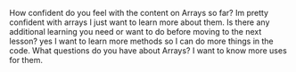 How confident do you feel with the content on Arrays so far? Im pretty confident with arrays I just want to learn more about them.
 Is there any additional learning you need or want to do before moving to the next lesson? yes I want to learn more methods so I can do more things in the code.
  What questions do you have about Arrays? I want to know more uses for them.